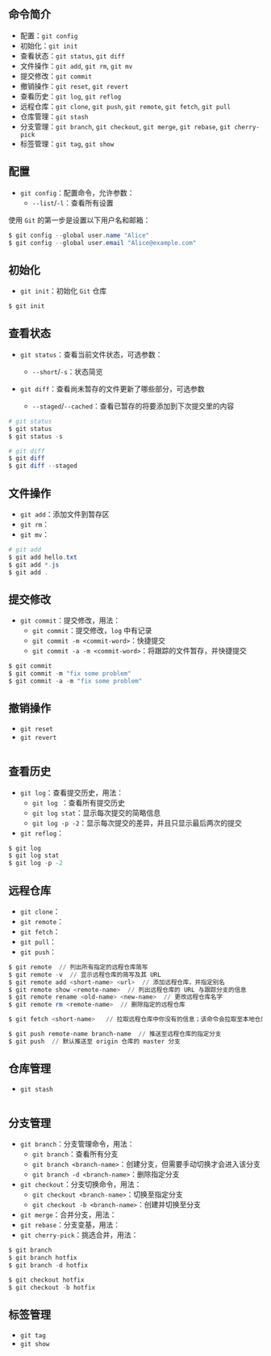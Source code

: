## 命令简介

+ 配置：`git config`
+ 初始化：`git init`
+ 查看状态：`git status`, `git diff`
+ 文件操作：`git add`, `git rm`, `git mv`
+ 提交修改：`git commit`
+ 撤销操作：`git reset`, `git revert`
+ 查看历史：`git log`, `git reflog`
+ 远程仓库：`git clone`, `git push`, `git remote`, `git fetch`, `git pull`
+ 仓库管理：`git stash`
+ 分支管理：`git branch`, `git checkout`, `git merge`, `git rebase`, `git cherry-pick`
+ 标签管理：`git tag`, `git show`

## 配置

+ `git config`：配置命令，允许参数：
  + `--list`/`-l`：查看所有设置

使用 `Git` 的第一步是设置以下用户名和邮箱：

```powershell
$ git config --global user.name "Alice"
$ git config --global user.email "Alice@example.com"
```


## 初始化

+ `git init`：初始化 `Git` 仓库

```powershell
$ git init
```


## 查看状态

+ `git status`：查看当前文件状态，可选参数：
  + `--short`/`-s`：状态简览

+ `git diff`：查看尚未暂存的文件更新了哪些部分，可选参数
  + `--staged`/`--cached`：查看已暂存的将要添加到下次提交里的内容

```powershell
# git status
$ git status
$ git status -s

# git diff
$ git diff
$ git diff --staged
```


## 文件操作

+ `git add`：添加文件到暂存区
+ `git rm`：
+ `git mv`：

```powershell
# git add
$ git add hello.txt
$ git add *.js
$ git add .
```


## 提交修改

+ `git commit`：提交修改，用法：
  + `git commit`：提交修改，`log` 中有记录
  + `git commit -m <commit-word>`：快捷提交
  + `git commit -a -m <commit-word>`：将跟踪的文件暂存，并快捷提交

```powershell
$ git commit
$ git commit -m "fix some problem"
$ git commit -a -m "fix some problem"
```


## 撤销操作

+ `git reset`
+ `git revert`

```powershell

```


## 查看历史

+ `git log`：查看提交历史，用法：
  + `git log `：查看所有提交历史
  + `git log stat`：显示每次提交的简略信息
  + `git log -p -2`：显示每次提交的差异，并且只显示最后两次的提交
+ `git reflog`：

```powershell
$ git log
$ git log stat
$ git log -p -2
```


## 远程仓库

+ `git clone`：
+ `git remote`：
+ `git fetch`：
+ `git pull`：
+ `git push`：

```powershell
$ git remote  // 列出所有指定的远程仓库简写
$ git remote -v  // 显示远程仓库的简写及其 URL
$ git remote add <short-name> <url>  // 添加远程仓库，并指定别名
$ git remote show <remote-name>  // 列出远程仓库的 URL 与跟踪分支的信息
$ git remote rename <old-name> <new-name>  // 更改远程仓库名字
$ git remote rm <remote-name>  // 删除指定的远程仓库

$ git fetch <short-name>   // 拉取远程仓库中你没有的信息；该命令会拉取至本地仓库，需手动合并

$ git push remote-name branch-name  // 推送至远程仓库的指定分支
$ git push  // 默认推送至 origin 仓库的 master 分支
```


## 仓库管理

+ `git stash`

```powershell

```


## 分支管理

+ `git branch`：分支管理命令，用法：
  + `git branch`：查看所有分支
  + `git branch <branch-name>`：创建分支，但需要手动切换才会进入该分支
  + `git branch -d <branch-name>`：删除指定分支
+ `git checkout`：分支切换命令，用法：
  + `git checkout <branch-name>`：切换至指定分支
  + `git checkout -b <branch-name>`：创建并切换至分支
+ `git merge`：合并分支，用法：
+ `git rebase`：分支变基，用法：
+ `git cherry-pick`：挑选合并，用法：

```powershell
$ git branch
$ git branch hotfix
$ git branch -d hotfix

$ git checkout hotfix
$ git checkout -b hotfix
```


## 标签管理

+ `git tag`
+ `git show`

```powershell

```